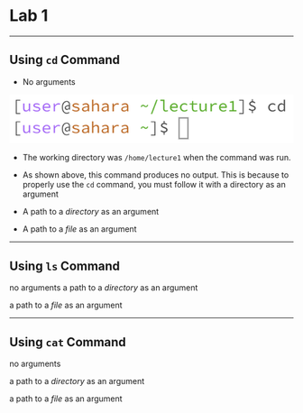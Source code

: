 # Lab 1

---
## Using `cd` Command

- No arguments

![Image](cd_None.png)
  - The working directory was `/home/lecture1` when the command was run.
  - As shown above, this command produces no output. This is because to properly use the `cd` command, you must follow it with a directory as an argument  

- A path to a *directory* as an argument

- A path to a *file* as an argument

---
## Using `ls` Command

no arguments
a path to a *directory* as an argument

a path to a *file* as an argument

---
## Using `cat` Command

no arguments

a path to a *directory* as an argument

a path to a *file* as an argument
